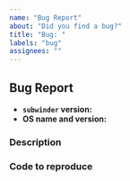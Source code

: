 ```yaml
---
name: "Bug Report"
about: "Did you find a bug?"
title: "Bug: "
labels: "bug"
assignees: ""
---
```


## Bug Report

<!--
The following information comes in handy when trying to hunt down bugs
-->

* **`subwinder` version:** <!-- List your subwinder version -->
* **OS name and version:** <!-- List your os type and version -->

### Description

<!-- Quick blurb going into detail on the issue here -->

### Code to reproduce

<!-- Minimal, if possible, test case to reproduce the reported issue below -->

```python
```
